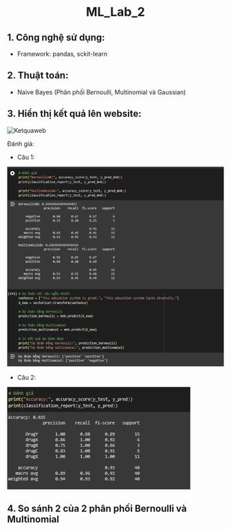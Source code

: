 <div align = center>
<h1>ML_Lab_2</h1>
</div>

## 1. Công nghệ sử dụng:

 - Framework: pandas, sckit-learn

## 2. Thuật toán:

 - Naive Bayes (Phân phối Bernoulli, Multinomial và Gaussian)

## 3. Hiển thị kết quả lên website:

![Ketquaweb](web.png)

Đánh giá:
 - Câu 1:

![Cau1](cau1.png)

 - Câu 2:

![Cau2](cau2.png)

## 4. So sánh 2 của 2 phân phối Bernoulli và Multinomial


